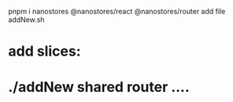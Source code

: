 

pnpm i nanostores @nanostores/react @nanostores/router
add file addNew.sh
# add slices:
# ./addNew shared router ....  